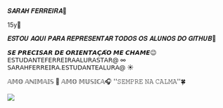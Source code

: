 𝑺𝑨𝑹𝑨𝑯 𝑭𝑬𝑹𝑹𝑬𝑰𝑹𝑨🌻

15y🦋

𝑬𝑺𝑻𝑶𝑼 𝑨𝑸𝑼𝑰 𝑷𝑨𝑹𝑨 𝑹𝑬𝑷𝑹𝑬𝑺𝑬𝑵𝑻𝑨𝑹 𝑻𝑶𝑫𝑶𝑺 𝑶𝑺 𝑨𝑳𝑼𝑵𝑶𝑺 𝑫𝑶 𝑮𝑰𝑻𝑯𝑼𝑩🦢

𝙎𝙀 𝙋𝙍𝙀𝘾𝙄𝙎𝘼𝙍 𝘿𝙀 𝙊𝙍𝙄𝙀𝙉𝙏𝘼𝘾̧𝘼̃𝙊 𝙈𝙀 𝘾𝙃𝘼𝙈𝙀😉
𝖤𝖲𝖳𝖴𝖣𝖠𝖭𝖳𝖤𝖥𝖤𝖱𝖱𝖤𝖨𝖱𝖠𝖠𝖫𝖴𝖱𝖠𝖲𝖳𝖠𝖱@ ∞
𝖲𝖠𝖱𝖠𝖧𝖥𝖤𝖱𝖱𝖤𝖨𝖱𝖠.𝖤𝖲𝖳𝖴𝖣𝖠𝖭𝖳𝖤𝖠𝖫𝖴𝖱𝖠@ ☀

  𝔸𝕄𝕆 𝔸ℕ𝕀𝕄𝔸𝕀𝕊 🦜
  𝔸𝕄𝕆 𝕄𝕌𝕊𝕀ℂ𝔸🎧
''𝚂𝙴𝙼𝙿𝚁𝙴 𝙽𝙰 𝙲𝙰𝙻𝙼𝙰''🍀

![](https://media1.tenor.com/m/g9WRGLK3JSwAAAAd/dog-happy-dog.gif)












